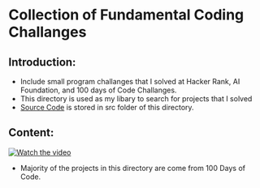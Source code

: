 # Collection of Fundamental Coding Challanges
 
## Introduction:
- Include small program challanges that I solved at Hacker Rank, AI Foundation, and 100 days of Code Challanges.
- This directory is used as my libary to search for projects that I solved
- <a href="https://github.com/jackyhuynh/collection_of_python_fundamental_exercises/tree/main/src">Source Code</a> is stored in src folder of this directory.

## Content:

[![Watch the video](https://github.com/jackyhuynh/collection_of_python_fundamental_exercises/blob/main/images/Angela.JPG)](https://100daysofpython.dev/)
- Majority of the projects in this directory are come from 100 Days of Code.
